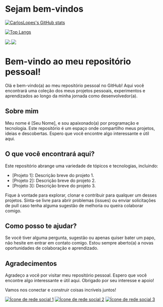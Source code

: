 # Sejam bem-vindos

[![CarlosLopes's GitHub stats](https://github-readme-stats.vercel.app/api?username=CarlosPegoraro&show_icons=true&theme=tokyonight&hide=contribs,inssues&locale=en)](https://github.com/CarlosPegoraro)

[![Top Langs](https://github-readme-stats.vercel.app/api/top-langs/?username=CarlosPegoraro&theme=tokyonight&locale=en)](https://github.com/CarlosPegoraro)

<a href="https://github.com/CarlosPegoraro/100Days100Codes">
  <img align="center" src="https://github-readme-stats.vercel.app/api/pin/?username=CarlosPegoraro&repo=100Days100Codes&theme=tokyonight" />
</a>
<a href="https://github.com/CarlosPegoraro/AppMed">
  <img align="center" src="https://github-readme-stats.vercel.app/api/pin/?username=CarlosPegoraro&repo=AppMed&theme=tokyonight" />
</a>

# Bem-vindo ao meu repositório pessoal!

Olá e bem-vindo(a) ao meu repositório pessoal no GitHub! Aqui você encontrará uma coleção dos meus projetos pessoais, experimentos e aprendizados ao longo da minha jornada como desenvolvedor(a).

## Sobre mim

Meu nome é [Seu Nome], e sou apaixonado(a) por programação e tecnologia. Este repositório é um espaço onde compartilho meus projetos, ideias e descobertas. Espero que você encontre algo interessante e útil aqui.

## O que você encontrará aqui?

Este repositório abrange uma variedade de tópicos e tecnologias, incluindo:

- [Projeto 1]: Descrição breve do projeto 1.
- [Projeto 2]: Descrição breve do projeto 2.
- [Projeto 3]: Descrição breve do projeto 3.

Fique à vontade para explorar, clonar e contribuir para qualquer um desses projetos. Sinta-se livre para abrir problemas (issues) ou enviar solicitações de pull caso tenha alguma sugestão de melhoria ou queira colaborar comigo.

## Como posso te ajudar?

Se você tiver alguma pergunta, sugestão ou apenas quiser bater um papo, não hesite em entrar em contato comigo. Estou sempre aberto(a) a novas oportunidades de colaboração e aprendizado.

## Agradecimentos

Agradeço a você por visitar meu repositório pessoal. Espero que você encontre algo interessante e útil aqui. Obrigado por seu interesse e apoio!

Vamos nos conectar e construir coisas incríveis juntos!

[![Ícone de rede social 1](link_para_rede_social_1)](link_rede_social_1)
[![Ícone de rede social 2](link_para_rede_social_2)](link_rede_social_2)
[![Ícone de rede social 3](link_para_rede_social_3)](link_rede_social_3)


